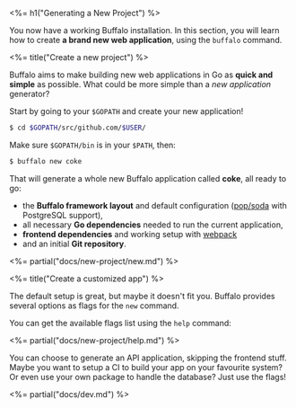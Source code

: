 <%= h1("Generating a New Project") %>

You now have a working Buffalo installation. In this section, you will learn how to create **a brand new web application**, using the `buffalo` command. 

<%= title("Create a new project") %>

Buffalo aims to make building new web applications in Go as **quick and simple** as possible. What could be more simple than a *new application* generator?

Start by going to your `$GOPATH` and create your new application!

```bash
$ cd $GOPATH/src/github.com/$USER/
```

Make sure `$GOPATH/bin` is in your `$PATH`, then:

```bash
$ buffalo new coke
```

That will generate a whole new Buffalo application called **coke**, all ready to go:
* the **Buffalo framework layout** and default configuration ([pop/soda](https://github.com/markbates/pop) with PostgreSQL support),
* all necessary **Go dependencies** needed to run the current application,
* **frontend dependencies** and working setup with [webpack](https://webpack.js.org/)
* and an initial **Git repository**.

<%= partial("docs/new-project/new.md") %>

<%= title("Create a customized app") %>

The default setup is great, but maybe it doesn't fit you. Buffalo provides several options as flags for the `new` command.

You can get the available flags list using the `help` command: 

<%= partial("docs/new-project/help.md") %>

You can choose to generate an API application, skipping the frontend stuff. Maybe you want to setup a CI to build your app on your favourite system? Or even use your own package to handle the database? Just use the flags!

<%= partial("docs/dev.md") %>
